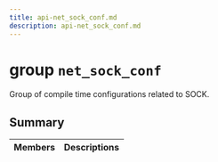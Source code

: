 ```yaml
---
title: api-net_sock_conf.md
description: api-net_sock_conf.md
---
```

# group `net_sock_conf` 

Group of compile time configurations related to SOCK.

## Summary

 Members                        | Descriptions                                
--------------------------------|---------------------------------------------

